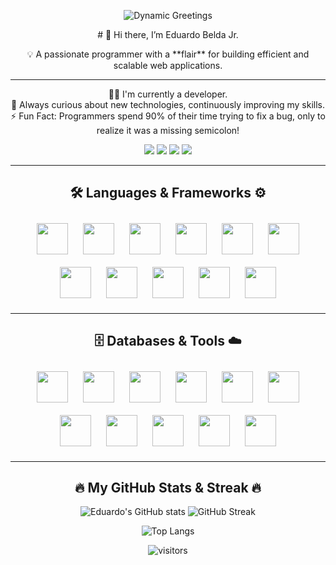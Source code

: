 <p align="center">
  <img src="https://readme-typing-svg.herokuapp.com?font=Fira+Code&duration=5000&pause=1000&color=00F7FF&center=true&vCenter=true&width=435&lines=Hello!;Konnichiwa!;Hola!;Bonjour!;Ciao!;Annyeong!;Namaste!" alt="Dynamic Greetings"/>
</p>

<p align="center">
  # 👋 Hi there, I’m Eduardo Belda Jr.
</p>

<p align="center">
  💡 A passionate programmer with a **flair** for building efficient and scalable web applications.
</p>

---

<p align="center">
  👨‍💻 I'm currently a developer. <br>
  🌱 Always curious about new technologies, continuously improving my skills. <br>
  ⚡ Fun Fact: Programmers spend 90% of their time trying to fix a bug, only to realize it was a missing semicolon!
</p>

<p align="center">
  <a href="https://facebook.com/"><img src="https://img.shields.io/badge/Facebook-1877F2?style=for-the-badge&logo=facebook&logoColor=white"/></a>
  <a href="https://twitter.com/"><img src="https://img.shields.io/badge/Twitter-1DA1F2?style=for-the-badge&logo=twitter&logoColor=white"/></a>
  <a href="mailto:your@email.com"><img src="https://img.shields.io/badge/Email-D14836?style=for-the-badge&logo=gmail&logoColor=white"/></a>
  <a href="https://yourportfolio.com"><img src="https://img.shields.io/badge/Portfolio-000000?style=for-the-badge&logo=vercel&logoColor=white"/></a>
</p>

---

<h2 align="center">🛠 Languages & Frameworks ⚙️</h2>

<p align="center">
  <img src="https://cdn.jsdelivr.net/gh/devicons/devicon/icons/html5/html5-original.svg" width="50" height="50" style="margin: 10px;"/>
  <img src="https://cdn.jsdelivr.net/gh/devicons/devicon/icons/css3/css3-original.svg" width="50" height="50" style="margin: 10px;"/>
  <img src="https://cdn.jsdelivr.net/gh/devicons/devicon/icons/javascript/javascript-original.svg" width="50" height="50" style="margin: 10px;"/>
  <img src="https://cdn.jsdelivr.net/gh/devicons/devicon/icons/react/react-original.svg" width="50" height="50" style="margin: 10px;"/>

  <img src="https://cdn.jsdelivr.net/gh/devicons/devicon/icons/nodejs/nodejs-original.svg" width="50" height="50" style="margin: 10px;"/>
  <img src="https://cdn.jsdelivr.net/gh/devicons/devicon/icons/express/express-original.svg" width="50" height="50" style="margin: 10px;"/>
  <img src="https://cdn.jsdelivr.net/gh/devicons/devicon/icons/python/python-original.svg" width="50" height="50" style="margin: 10px;"/>
  <img src="https://cdn.jsdelivr.net/gh/devicons/devicon/icons/django/django-plain.svg" width="50" height="50" style="margin: 10px;"/>
  <img src="https://cdn.jsdelivr.net/gh/devicons/devicon/icons/php/php-original.svg" width="50" height="50" style="margin: 10px;"/>
  <img src="https://cdn.jsdelivr.net/gh/devicons/devicon/icons/laravel/laravel-plain.svg" width="50" height="50" style="margin: 10px;"/>
  <img src="https://cdn.jsdelivr.net/gh/devicons/devicon/icons/java/java-original.svg" width="50" height="50" style="margin: 10px;"/>
</p>

---

<h2 align="center">🗄 Databases & Tools ☁️</h2>

<p align="center">
  <img src="https://cdn.jsdelivr.net/gh/devicons/devicon/icons/mysql/mysql-original.svg" width="50" height="50" style="margin: 10px;"/>
  <img src="https://cdn.jsdelivr.net/gh/devicons/devicon/icons/mongodb/mongodb-original.svg" width="50" height="50" style="margin: 10px;"/>
  <img src="https://cdn.jsdelivr.net/gh/devicons/devicon/icons/postgresql/postgresql-original.svg" width="50" height="50" style="margin: 10px;"/>
  <img src="https://cdn.jsdelivr.net/gh/devicons/devicon/icons/firebase/firebase-plain.svg" width="50" height="50" style="margin: 10px;"/>

  <img src="https://cdn.jsdelivr.net/gh/devicons/devicon/icons/docker/docker-original.svg" width="50" height="50" style="margin: 10px;"/>
  <img src="https://cdn.jsdelivr.net/gh/devicons/devicon/icons/kubernetes/kubernetes-plain.svg" width="50" height="50" style="margin: 10px;"/>
  <img src="https://cdn.jsdelivr.net/gh/devicons/devicon/icons/amazonwebservices/amazonwebservices-original.svg" width="50" height="50" style="margin: 10px;"/>
  <img src="https://cdn.jsdelivr.net/gh/devicons/devicon/icons/heroku/heroku-original.svg" width="50" height="50" style="margin: 10px;"/>

  <img src="https://cdn.jsdelivr.net/gh/devicons/devicon/icons/flutter/flutter-original.svg" width="50" height="50" style="margin: 10px;"/>
  <img src="https://cdn.jsdelivr.net/gh/devicons/devicon/icons/swift/swift-original.svg" width="50" height="50" style="margin: 10px;"/>
  <img src="https://cdn.jsdelivr.net/gh/devicons/devicon/icons/kotlin/kotlin-original.svg" width="50" height="50" style="margin: 10px;"/>
</p>

---

<h2 align="center">🔥 My GitHub Stats & Streak 🔥</h2>

<p align="center">
  <img src="https://github-readme-stats.vercel.app/api?username=psyche-ee&show_icons=true&theme=radical&hide_border=true&bg_color=0D1117" alt="Eduardo's GitHub stats"/>
  <img src="https://github-readme-streak-stats.herokuapp.com/?user=psyche-ee&theme=radical&hide_border=true&background=0D1117" alt="GitHub Streak"/>
</p>

<p align="center">
  <img src="https://github-readme-stats.vercel.app/api/top-langs/?username=psyche-ee&layout=compact&theme=radical&hide_border=true&bg_color=0D1117" alt="Top Langs"/>
</p>

<p align="center">
  <img src="https://komarev.com/ghpvc/?username=psyche-ee&color=blue" alt="visitors"/>
</p>

